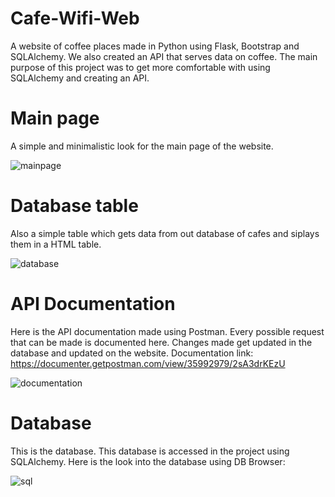 # Cafe-Wifi-Web
A website of coffee places made in Python using Flask, Bootstrap and SQLAlchemy. We also created an API that serves data on coffee.
The main purpose of this project was to get more comfortable with using SQLAlchemy and creating an API.

# Main page
A simple and minimalistic look for the main page of the website.

![mainpage](https://github.com/Marko-Korn/cafe-wifi-web/assets/9790303/0ce7ddcf-5bd5-4a1c-adc7-5679635310d1)


# Database table
Also a simple table which gets data from out database of cafes and siplays them in a HTML table.

![database](https://github.com/Marko-Korn/cafe-wifi-web/assets/9790303/d6dcf997-875c-4c54-a3cb-559dc04a8a6d)


# API Documentation
Here is the API documentation made using Postman. Every possible request that can be made is documented here. Changes made get updated in the database and updated on the website.
Documentation link: https://documenter.getpostman.com/view/35992979/2sA3drKEzU

![documentation](https://github.com/Marko-Korn/cafe-wifi-web/assets/9790303/77ab5129-da21-4c7e-94d7-f8ec7bd5a4e1)


# Database
This is the database. This database is accessed in the project using SQLAlchemy. Here is the look into the database using DB Browser:


![sql](https://github.com/Marko-Korn/cafe-wifi-web/assets/9790303/bd0e84de-4d55-4e74-85db-d750ba81be7a)

